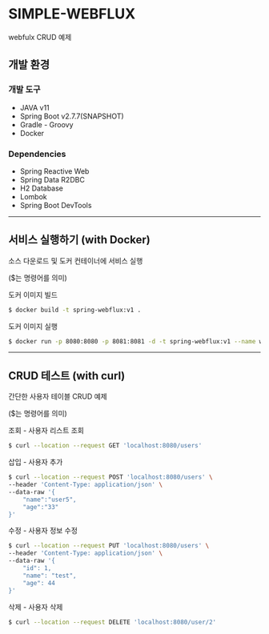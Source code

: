# SIMPLE-WEBFLUX

webfulx CRUD 예제

## 개발 환경

### 개발 도구

* JAVA v11
* Spring Boot v2.7.7(SNAPSHOT)
* Gradle - Groovy
* Docker

### Dependencies

* Spring Reactive Web
* Spring Data R2DBC
* H2 Database
* Lombok
* Spring Boot DevTools

---

## 서비스 실행하기 (with Docker)

소스 다운로드 및 도커 컨테이너에 서비스 실행

($는 명령어를 의미)

도커 이미지 빌드

```bash
$ docker build -t spring-webflux:v1 .
```

도커 이미지 실행

```bash
$ docker run -p 8080:8080 -p 8081:8081 -d -t spring-webflux:v1 --name webflux
```

---

## CRUD 테스트 (with curl)

간단한 사용자 테이블 CRUD 예제

($는 명령어를 의미)

조회 - 사용자 리스트 조회

```bash
$ curl --location --request GET 'localhost:8080/users'
```

삽입 - 사용자 추가

```bash
$ curl --location --request POST 'localhost:8080/users' \
--header 'Content-Type: application/json' \
--data-raw '{
    "name":"user5",
    "age":"33"
}'
```

수정 - 사용자 정보 수정

```bash
$ curl --location --request PUT 'localhost:8080/users' \
--header 'Content-Type: application/json' \
--data-raw '{
    "id": 1,
    "name": "test",
    "age": 44
}'
```

삭제 - 사용자 삭제

```bash
$ curl --location --request DELETE 'localhost:8080/user/2'
```
